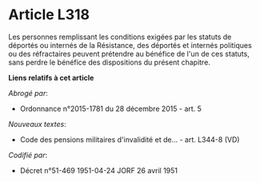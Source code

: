 # Article L318

Les personnes remplissant les conditions exigées par les statuts de déportés ou internés de la Résistance, des déportés et
internés politiques ou des réfractaires peuvent prétendre au bénéfice de l'un de ces statuts, sans perdre le bénéfice des
dispositions du présent chapitre.

**Liens relatifs à cet article**

_Abrogé par_:

  - Ordonnance n°2015-1781 du 28 décembre 2015 - art. 5

_Nouveaux textes_:

  - Code des pensions militaires d'invalidité et de... - art. L344-8 (VD)

_Codifié par_:

  - Décret n°51-469 1951-04-24 JORF 26 avril 1951
